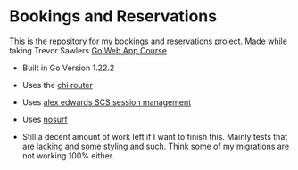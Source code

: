 # Bookings and Reservations

This is the repository for my bookings and reservations project.
Made while taking Trevor Sawlers [Go Web App Course](https://www.udemy.com/course/building-modern-web-applications-with-go/)

- Built in Go Version 1.22.2
- Uses the [chi router](https://github.com/go-chi/chi/v5)
- Uses [alex edwards SCS session management](https://github.com/alexedwards/scs/v2)
- Uses [nosurf](https://github.com/justinas/nosurf)

- Still a decent amount of work left if I want to finish this. Mainly tests that are lacking and some styling and such. Think some of my migrations are not working 100% either.
